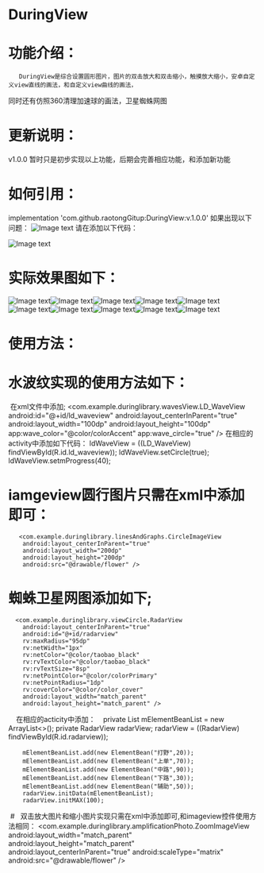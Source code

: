 # DuringView
# 功能介绍：
       DuringView是综合设置圆形图片，图片的双击放大和双击缩小，触摸放大缩小，安卓自定义view直线的画法，和自定义view曲线的画法，
同时还有仿照360清理加速球的画法，卫星蜘蛛网图
# 更新说明：
v1.0.0 暂时只是初步实现以上功能，后期会完善相应功能，和添加新功能
# 如何引用：
 implementation 'com.github.raotongGitup:DuringView:v.1.0.0'
 如果出现以下问题：
![Image text](https://github.com/raotongGitup/DuringView/blob/master/img-folder/QQ%E6%88%AA%E5%9B%BE20180428094914.png)
 请在添加以下代码：
 
![Image text](https://github.com/raotongGitup/DuringView/blob/master/img-folder/QQ%E6%88%AA%E5%9B%BE20180428100437.png)

# 实际效果图如下：

![Image text](https://github.com/raotongGitup/DuringView/blob/master/img-folder/S80428-095405.jpg)![Image text](https://github.com/raotongGitup/DuringView/blob/master/img-folder/S80428-095412.jpg)![Image text](https://github.com/raotongGitup/DuringView/blob/master/img-folder/S80428-095443.jpg)![Image text](https://github.com/raotongGitup/DuringView/blob/master/img-folder/S80428-095511.jpg)![Image text](https://github.com/raotongGitup/DuringView/blob/master/img-folder/S80428-095744.jpg)![Image text](https://github.com/raotongGitup/DuringView/blob/master/img-folder/S80428-095750.jpg)![Image text](https://github.com/raotongGitup/DuringView/blob/master/img-folder/S80428-095801.jpg)![Image text](https://github.com/raotongGitup/DuringView/blob/master/img-folder/S80428-100014.jpg)![Image text](https://github.com/raotongGitup/DuringView/blob/master/img-folder/S80428-100058.jpg)![Image text](https://github.com/raotongGitup/DuringView/blob/master/img-folder/S80428-100105.jpg)
# 使用方法：
# 水波纹实现的使用方法如下：
  在xml文件中添加;
   <com.example.duringlibrary.wavesView.LD_WaveView
        android:id="@+id/ld_waveview"
        android:layout_centerInParent="true"
        android:layout_width="100dp"
        android:layout_height="100dp"
        app:wave_color="@color/colorAccent"
        app:wave_circle="true" />
 在相应的activity中添加如下代码：
   ldWaveView = ((LD_WaveView) findViewById(R.id.ld_waveview));
        ldWaveView.setCircle(true);
        ldWaveView.setmProgress(40);
# iamgeview圆行图片只需在xml中添加即可：
       <com.example.duringlibrary.linesAndGraphs.CircleImageView
        android:layout_centerInParent="true"
        android:layout_width="200dp"
        android:layout_height="200dp"
        android:src="@drawable/flower" />
# 蜘蛛卫星网图添加如下;
      <com.example.duringlibrary.viewCircle.RadarView
        android:layout_centerInParent="true"
        android:id="@+id/radarview"
        rv:maxRadius="95dp"
        rv:netWidth="1px"
        rv:netColor="@color/taobao_black"
        rv:rvTextColor="@color/taobao_black"
        rv:rvTextSize="8sp"
        rv:netPointColor="@color/colorPrimary"
        rv:netPointRadius="1dp"
        rv:coverColor="@color/color_cover"
        android:layout_width="match_parent"
        android:layout_height="match_parent" />
     在相应的acticity中添加：
    private List<ElementBean> mElementBeanList = new ArrayList<>();
    private RadarView radarView;
     radarView = ((RadarView) findViewById(R.id.radarview));

        mElementBeanList.add(new ElementBean("打野",20));
        mElementBeanList.add(new ElementBean("上单",70));
        mElementBeanList.add(new ElementBean("中路",90));
        mElementBeanList.add(new ElementBean("下路",30));
        mElementBeanList.add(new ElementBean("辅助",50));
        radarView.initData(mElementBeanList);
        radarView.initMAX(100);
  #   双击放大图片和缩小图片实现只需在xml中添加即可,和imageview控件使用方法相同：
      <com.example.duringlibrary.amplificationPhoto.ZoomImageView
        android:layout_width="match_parent"
        android:layout_height="match_parent"
        android:layout_centerInParent="true"
        android:scaleType="matrix"
        android:src="@drawable/flower" />
     
      
 

  
